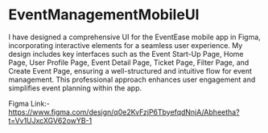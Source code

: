 # EventManagementMobileUI
I have designed a comprehensive UI for the EventEase mobile app in Figma, incorporating interactive elements for a seamless user experience. My design includes key interfaces such as the Event Start-Up Page, Home Page, User Profile Page, Event Detail Page, Ticket Page, Filter Page, and Create Event Page, ensuring a well-structured and intuitive flow for event management. This professional approach enhances user engagement and simplifies event planning within the app. 

Figma Link:- https://www.figma.com/design/q0e2KvFzjP6TbyefqdNnjA/Abheetha?t=Vv1UJxcXGV62owYB-1

